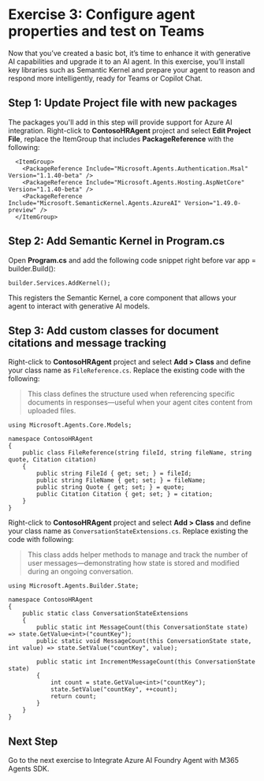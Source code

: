 # Exercise 3: Configure agent properties and test on Teams

Now that you’ve created a basic bot, it’s time to enhance it with generative AI capabilities and upgrade it to an AI agent. In this exercise, you’ll install key libraries such as Semantic Kernel and prepare your agent to reason and respond more intelligently, ready for Teams or Copilot Chat.

## Step 1: Update Project file with new packages

The packages you'll add in this step will provide support for Azure AI integration. Right-click to **ContosoHRAgent** project and select **Edit Project File**, replace the ItemGroup that includes **PackageReference** with the following:

```
  <ItemGroup>
	<PackageReference Include="Microsoft.Agents.Authentication.Msal" Version="1.1.40-beta" />
	<PackageReference Include="Microsoft.Agents.Hosting.AspNetCore" Version="1.1.40-beta" />
	<PackageReference Include="Microsoft.SemanticKernel.Agents.AzureAI" Version="1.49.0-preview" />
  </ItemGroup>
```

## Step 2: Add Semantic Kernel in Program.cs

Open **Program.cs** and add the following code snippet right before var app = builder.Build():

```
builder.Services.AddKernel();
```

This registers the Semantic Kernel, a core component that allows your agent to interact with generative AI models.

## Step 3: Add custom classes for document citations and message tracking

Right-click to **ContosoHRAgent** project and select **Add > Class** and define your class name as `FileReference.cs`. Replace the existing code with the following:

> This class defines the structure used when referencing specific documents in responses—useful when your agent cites content from uploaded files.

```
using Microsoft.Agents.Core.Models;
  
namespace ContosoHRAgent
{
    public class FileReference(string fileId, string fileName, string quote, Citation citation)
    {
        public string FileId { get; set; } = fileId;
        public string FileName { get; set; } = fileName;
        public string Quote { get; set; } = quote;
        public Citation Citation { get; set; } = citation;
    }
}
```

Right-click to **ContosoHRAgent** project and select **Add > Class** and define your class name as `ConversationStateExtensions.cs`. Replace existing the code with following:

> This class adds helper methods to manage and track the number of user messages—demonstrating how state is stored and modified during an ongoing conversation.

```
using Microsoft.Agents.Builder.State;
  
namespace ContosoHRAgent
{
    public static class ConversationStateExtensions
    {
        public static int MessageCount(this ConversationState state) => state.GetValue<int>("countKey");
        public static void MessageCount(this ConversationState state, int value) => state.SetValue("countKey", value);
  
        public static int IncrementMessageCount(this ConversationState state)
        {
            int count = state.GetValue<int>("countKey");
            state.SetValue("countKey", ++count);
            return count;
        } 
    }
}
```

## Next Step

Go to the next exercise to Integrate Azure AI Foundry Agent with M365 Agents SDK.
